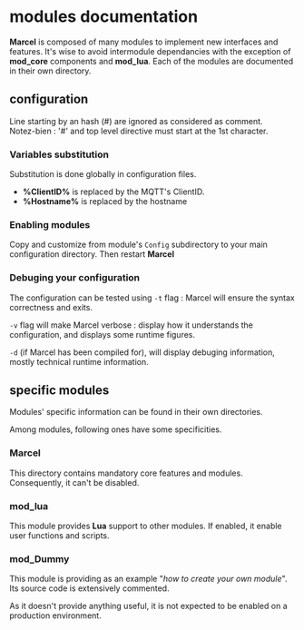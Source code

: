 # modules documentation

**Marcel** is composed of many modules to implement new interfaces and features. 
It's wise to avoid intermodule dependancies with the exception of **mod_core** components and **mod_lua**.
Each of the modules are documented in their own directory.

## configuration

Line starting by an hash (#) are ignored as considered as comment.<br>
Notez-bien : '#' and top level directive must start at the 1st character.

### Variables substitution

Substitution is done globally in configuration files.

* **%ClientID%** is replaced by the MQTT's ClientID. 
* **%Hostname%** is replaced by the hostname

### Enabling modules

Copy and customize from module's `Config` subdirectory to your main configuration directory. Then restart **Marcel**

### Debuging your configuration

The configuration can be tested using `-t` flag : Marcel will ensure the syntax correctness and exits.

`-v` flag will make Marcel verbose : display how it understands the configuration, and displays some runtime figures.

`-d` (if Marcel has been compiled for), will display debuging information, mostly technical runtime information.

## specific modules

Modules' specific information can be found in their own directories.

Among modules, following ones have some specificities.

### Marcel

This directory contains mandatory core features and modules. Consequently, it can't be disabled.

### mod_lua

This module provides **Lua** support to other modules. If enabled, it enable user functions and scripts.

### mod_Dummy

This module is providing as an example "*how to create your own module*". Its source code is extensively commented.

As it doesn't provide anything useful, it is not expected to be enabled on a production environment.

